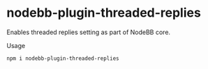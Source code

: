 # nodebb-plugin-threaded-replies

Enables threaded replies setting as part of NodeBB core.

Usage
```
npm i nodebb-plugin-threaded-replies
```
